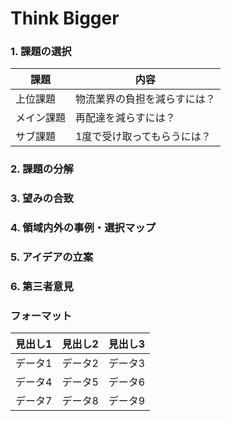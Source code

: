 # Think Bigger

### 1. 課題の選択
| 課題 | 内容 |
|---------|---------|
| 上位課題 | 物流業界の負担を減らすには？ |
| メイン課題 | 再配達を減らすには？ |
| サブ課題 | 1度で受け取ってもらうには？ |

### 2. 課題の分解


### 3. 望みの合致


### 4. 領域内外の事例・選択マップ


### 5. アイデアの立案


### 6. 第三者意見


### フォーマット
| 見出し1 | 見出し2 | 見出し3 |
|---------|---------|---------|
| データ1 | データ2 | データ3 |
| データ4 | データ5 | データ6 |
| データ7 | データ8 | データ9 |
